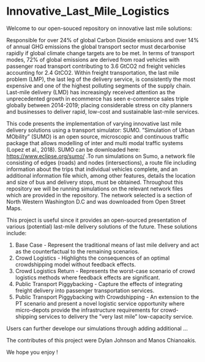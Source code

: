 # Innovative_Last_Mile_Logistics

Welcome to our open-souced repository on innovative last mile solutions:

Responsible for over 24% of global Carbon Dioxide emissions and over 14% of annual GHG emissions the global transport sector must decarbonise rapidly if global climate change targets are to be met. In terms of transport modes, 72% of global emissions are derived from road vehicles with passenger road transport contributing to 3.6 GtCO2 nd freight vehicles accounting for 2.4 GtCO2. Within freight transportation, the last mile problem (LMP), the last leg of the delivery service, is consistently the most expensive and one of the highest polluting segments of the supply chain. Last-mile delivery (LMD) has increasingly received attention as the unprecedented growth in ecommerce has seen e-commerce sales triple globally between 2014-2019; placing considerable stress on city planners and businesses to deliver rapid, low-cost and sustainable last-mile services.

This code presents the implementation of varying innovative last mile delivery solutions using a transport simulator: SUMO. ”Simulation of Urban MObility” (SUMO) is an open source, microscopic and continuous traffic package that allows modelling of inter and multi modal traffic systems (Lopez et al., 2018). SUMO can be downloaded here: https://www.eclipse.org/sumo/ .To run simulations on Sumo, a network file consisting of edges (roads) and nodes (intersections), a route file including information about the trips that individual vehicles complete, and an additional information file which, among other features, details the location and size of bus and delivery stops, must be obtained. Throughout this repository we will be running simulations on the relevant network files which are provided in the repository. The network selected is a section of North Western Washington D.C and was downloaded from Open Street Maps.

This project is useful since it provides an open-sourced presentation of various (potential) last-mile delivery solutions of the future. These solutions include: 
 1. Base Case - Represent the traditional means of last mile delivery and act as the counterfactual to the remaining scenarios.
 2. Crowd Logistics - Highlights the consequences of an optimal crowdshipping model without feedback effects.
 3. Crowd Logistics Return - Represents the worst-case scenario of crowd logistics methods where feedback effects are significant.
 4. Public Transport Piggybacking - Capture the effects of integrating freight delivery into passenger transportation services.
 5. Public Transport Piggybacking with Crowdshipping - An extension to the PT scenario and present a novel logistic service opportunity where micro-depots provide the infrastructure requirements for crowd-shipping services to delivery the ”very last mile” low-capacity service.


Users can further develope our simulations through adding additional ...

The contributes of this project were Dylan Johnson and Manos Chianoakis. 

We hope you enjoy ! 

